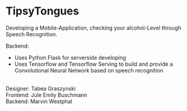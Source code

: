 # TipsyTongues
Developing a Mobile-Application, checking your alcohol-Level through Speech Recognition.

Backend:
- Uses Python Flask for serverside developing
- Uses Tensorflow and Tensorflow Serving to build and provide a Convolutional Neural Network based on speech recognition

</br>
Designer: Tabea Graszynski</br>
Frontend: Jule Emily Buschmann</br>
Backend: Marvin Westphal</br>

